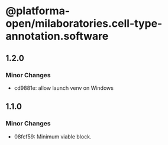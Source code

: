 # @platforma-open/milaboratories.cell-type-annotation.software

## 1.2.0

### Minor Changes

- cd9881e: allow launch venv on Windows

## 1.1.0

### Minor Changes

- 08fcf59: Minimum viable block.
